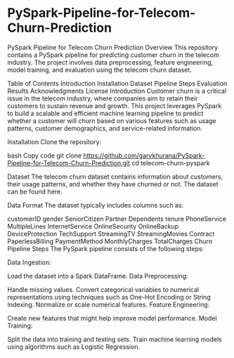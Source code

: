 # PySpark-Pipeline-for-Telecom-Churn-Prediction
PySpark Pipeline for Telecom Churn Prediction
Overview
This repository contains a PySpark pipeline for predicting customer churn in the telecom industry. The project involves data preprocessing, feature engineering, model training, and evaluation using the telecom churn dataset.

Table of Contents
Introduction
Installation
Dataset
Pipeline Steps
Evaluation
Results
Acknowledgments
License
Introduction
Customer churn is a critical issue in the telecom industry, where companies aim to retain their customers to sustain revenue and growth. This project leverages PySpark to build a scalable and efficient machine learning pipeline to predict whether a customer will churn based on various features such as usage patterns, customer demographics, and service-related information.

Installation
Clone the repository:

bash
Copy code
git clone https://github.com/garvkhurana/PySpark-Pipeline-for-Telecom-Churn-Prediction.git
cd telecom-churn-pyspark


Dataset
The telecom churn dataset contains information about customers, their usage patterns, and whether they have churned or not. The dataset can be found here.

Data Format
The dataset typically includes columns such as:

customerID
gender
SeniorCitizen
Partner
Dependents
tenure
PhoneService
MultipleLines
InternetService
OnlineSecurity
OnlineBackup
DeviceProtection
TechSupport
StreamingTV
StreamingMovies
Contract
PaperlessBilling
PaymentMethod
MonthlyCharges
TotalCharges
Churn
Pipeline Steps
The PySpark pipeline consists of the following steps:

Data Ingestion:

Load the dataset into a Spark DataFrame.
Data Preprocessing:

Handle missing values.
Convert categorical variables to numerical representations using techniques such as One-Hot Encoding or String Indexing.
Normalize or scale numerical features.
Feature Engineering:

Create new features that might help improve model performance.
Model Training:

Split the data into training and testing sets.
Train machine learning models using algorithms such as Logistic Regression.
